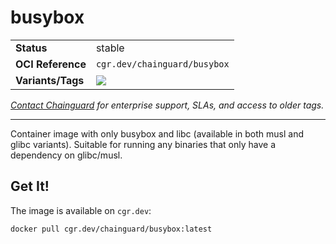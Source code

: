 <!--monopod:start-->
# busybox
| | |
| - | - |
| **Status** | stable |
| **OCI Reference** | `cgr.dev/chainguard/busybox` |
| **Variants/Tags** | ![](https://storage.googleapis.com/chainguard-images-build-outputs/summary/busybox.svg) |

*[Contact Chainguard](https://www.chainguard.dev/chainguard-images) for enterprise support, SLAs, and access to older tags.*

---
<!--monopod:end-->

Container image with only busybox and libc (available in both musl and glibc variants). Suitable for running any binaries that only have a dependency on glibc/musl.

## Get It!

The image is available on `cgr.dev`:

```
docker pull cgr.dev/chainguard/busybox:latest
```
